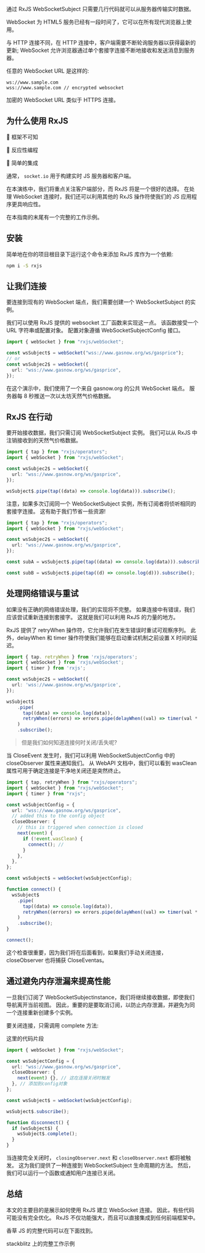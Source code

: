 通过 RxJS WebSocketSubject 只需要几行代码就可以从服务器传输实时数据。

WebSocket 为 HTML5 服务已经有一段时间了，它可以在所有现代浏览器上使用。

与 HTTP 连接不同，在 HTTP 连接中，客户端需要不断轮询服务器以获得最新的更新;
WebSocket 允许浏览器通过单个套接字连接不断地接收和发送消息到服务器。

任意的 WebSocket URL 是这样的:

```
ws://www.sample.com
wss://www.sample.com // encrypted websocket
```

加密的 WebSocket URL 类似于 HTTPS 连接。

## 为什么使用 RxJS

📌 框架不可知

📌 反应性编程

📌 简单的集成

通常， `socket.io` 用于构建实时 JS 服务器和客户端。

在本演练中，我们将重点关注客户端部分，而 RxJS 将是一个很好的选择。
在处理 WebSocket 连接时，我们还可以利用其他的 RxJS 操作符使我们的 JS 应用程序更具响应性。

在本指南的末尾有一个完整的工作示例。

## 安装

简单地在你的项目根目录下运行这个命令来添加 RxJS 库作为一个依赖:

```sh
npm i -S rxjs
```

## 让我们连接

要连接到现有的 WebSocket 端点，我们需要创建一个 WebSocketSubject 的实例。

我们可以使用 RxJS 提供的 websocket 工厂函数来实现这一点。
该函数接受一个 URL 字符串或配置对象。
配置对象遵循 WebSocketSubjectConfig 接口。

```ts
import { webSocket } from "rxjs/webSocket";

const wsSubject$ = webSocket("wss://www.gasnow.org/ws/gasprice");
// or
const wsSubjec2$ = webSocket({
  url: "wss://www.gasnow.org/ws/gasprice",
});
```

在这个演示中，我们使用了一个来自 gasnow.org 的公共 WebSocket 端点。
服务器每 8 秒推送一次以太坊天然气价格数据。

## RxJS 在行动

要开始接收数据，我们只需订阅 WebSocketSubject 实例。
我们可以从 RxJS 中注销接收到的天然气价格数据。

```ts
import { tap } from "rxjs/operators";
import { webSocket } from "rxjs/webSocket";

const wsSubjec2$ = webSocket({
  url: "wss://www.gasnow.org/ws/gasprice",
});

wsSubject$.pipe(tap((data) => console.log(data))).subscribe();
```

注意，如果多次订阅同一个 WebSocketSubject 实例，所有订阅者将侦听相同的套接字连接。
这有助于我们节省一些资源!

```ts
import { tap } from "rxjs/operators";
import { webSocket } from "rxjs/webSocket";

const wsSubjec2$ = webSocket({
  url: "wss://www.gasnow.org/ws/gasprice",
});

const subA = wsSubject$.pipe(tap((data) => console.log(data))).subscribe();

const subB = wsSubject$.pipe(tap((d) => console.log(d))).subscribe();
```

## 处理网络错误与重试

如果没有正确的网络错误处理，我们的实现将不完整。
如果连接中有错误，我们应该尝试重新连接到套接字。
这就是我们可以利用 RxJS 的力量的地方。

RxJS 提供了 retryWhen 操作符，它允许我们在发生错误时重试可观察序列。
此外，delayWhen 和 timer 操作符使我们能够在启动重试机制之前设置 X 时间的延迟。

```ts
import { tap. retryWhen } from 'rxjs/operators';
import { webSocket } from 'rxjs/webSocket';
import { timer } from 'rxjs';

const wsSubjec2$ = webSocket({
  url: 'wss://www.gasnow.org/ws/gasprice',
});

wsSubject$
    .pipe(
      tap((data) => console.log(data)),
      retryWhen((errors) => errors.pipe(delayWhen((val) => timer(val * 1000))))
    )
    .subscribe();
```

> 但是我们如何知道连接何时关闭/丢失呢?

当 CloseEvent 发生时，我们可以利用 WebSocketSubjectConfig 中的 closeObserver 属性来通知我们。
从 WebAPI 文档中，我们可以看到 wasClean 属性可用于确定连接是干净地关闭还是突然终止。

```ts
import { tap, retryWhen } from "rxjs/operators";
import { webSocket } from "rxjs/webSocket";
import { timer } from "rxjs";

const wsSubjectConfig = {
  url: "wss://www.gasnow.org/ws/gasprice",
  // added this to the config object
  closeObserver: {
    // this is triggered when connection is closed
    next(event) {
      if (!event.wasClean) {
        connect(); //
      }
    },
  },
};

const wsSubject$ = webSocket(wsSubjectConfig);

function connect() {
  wsSubject$
    .pipe(
      tap((data) => console.log(data)),
      retryWhen((errors) => errors.pipe(delayWhen((val) => timer(val * 1000))))
    )
    .subscribe();
}

connect();
```

这个检查很重要，因为我们将在后面看到，如果我们手动关闭连接，closeObserver 也将捕获 CloseEventas。

## 通过避免内存泄漏来提高性能

一旦我们订阅了 WebSocketSubjectinstance，我们将继续接收数据，即使我们导航离开当前视图。
因此，重要的是要取消订阅，以防止内存泄漏，并避免为同一个连接重新创建多个实例。

要关闭连接，只需调用 complete 方法:

这里的代码片段

```ts
import { webSocket } from "rxjs/webSocket";

const wsSubjectConfig = {
  url: "wss://www.gasnow.org/ws/gasprice",
  closeObserver: {
    next(event) {}, // 这在连接关闭时触发
  }, // 添加到config对象
};

const wsSubject$ = webSocket(wsSubjectConfig);

wsSubject$.subscribe();

function disconnect() {
  if (wsSubject$) {
    wsSubject$.complete();
  }
}
```

当连接完全关闭时， `closingObserver.next` 和 `closeObserver.next` 都将被触发。
这为我们提供了一种连接到 WebSocketSubject 生命周期的方法。
然后，我们可以运行一个函数或通知用户连接已关闭。

## 总结

本文的主要目的是展示如何使用 RxJS 建立 WebSocket 连接。
因此，有些代码可能没有完全优化。
RxJS 不仅功能强大，而且可以直接集成到任何前端框架中。

香草 JS 的完整代码可以在下面找到。

stackblitz 上的完整工作示例
